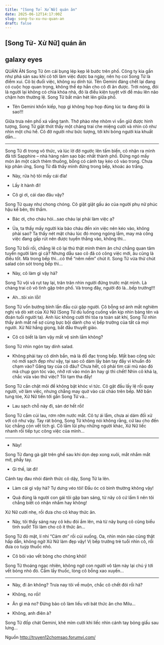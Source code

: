 ```yaml
---
title: "[Song Tử- Xử Nữ] quán ăn"
date: 2025-06-12T14:17:00Z
slug: song-tu-xu-nu-quan-an
draft: false
---
```


## [Song Tử- Xử Nữ] quán ăn

## galaxy eyes

QUÁN ĂN 
Song Tử ôm cái bụng lép kẹp lê bước trên phố. Công ty kia gần như phá sản sau khi cô tới làm việc được ba ngày, nên họ coi Song Tử là điềm xui. Cô bị đuổi việc, không xu dính túi. Tên Gemini đáng chết lại đang có cuộc họp quan trọng, không thể ép hắn cho cô đi ăn được. Trời nóng, đói lả người lại không có chìa khóa nhà, đó là điều kiện tuyệt vời để máu lên não chậm hơn thường lệ. Song Tử bất mãn hét lên giữa phố.

- Tên Gemini khốn kiếp, họp gì không họp họp đúng lúc ta đang đói là sao!!!

Giữa trưa nên phố xá vắng tanh. Thở phào nhẹ nhõm vì vẫn giữ được hình tượng, Song Tử giật thót thấy một chàng trai che miệng cười và nhìn cô như nhìn một chú hề. Cô đờ người như bức tượng, tới khi bóng người kia khuất dần…

***

Song Tử đi trong vô thức, và lúc lờ đờ ngước lên tấm biển, cô nhận ra mình đã tới Sapphire – nhà hàng năm sao bậc nhất thành phố. Đứng ngó mấy món ăn một cách thèm thuồng, bỗng có cánh tay kéo cô vào trong. Chưa kịp phản ứng, Song Tử đã thấy mình đứng trong bếp, khoác áo trắng.

- Này, rửa hộ tôi mấy cái đĩa!

- Lấy ít hành đi!

- Cô gì ơi, cái dao đâu vậy?

Song Tử quay như chong chóng. Cô giật giật gấu áo của người phụ nữ phúc hậu kế bên, thì thầm.
- Bác ơi, cho cháu hỏi…sao cháu lại phải làm việc ạ?

- Ủa, ta thấy mấy người kia bảo cháu đến xin việc nên kéo vào, không phải sao? Ta thấy nét mặt cháu lúc đó mong ngóng lắm, may mà công việc đang gấp rút nên được tuyển thẳng vào, không thì…

Song Tử bối rối, chẳng lẽ cô lại thú thật mình thèm ăn chứ chẳng quan tâm tuyển người làm gì cả? Nhưng dẫu sao cô đã có công việc mới, âu cũng là điều tốt. Mà trong bếp thì…có thể “nêm nếm” chút ít. Song Tử vừa thử chút salad còn sót trong bếp thì…

- Này, cô làm gì vậy hả?

Song Tử vội vã rụt tay lại, trân trân nhìn người đứng trước mặt mình. Là chàng trai cô vô tình gặp trên phố. Và trong đây, người đó là…bếp trưởng!!!

- Ah…tôi xin lỗi!

Song Tử vốn bướng bỉnh lần đầu cúi gập người. Cô bỗng sợ ánh mắt nghiêm nghị và dò xét của Xử Nữ (Song Tử dù luống cuống vẫn kịp nhìn bảng tên và đoán tuổi người ta). Anh lúc không cười thì tỏa ra toàn sát khí, Song Tử nhìn thấy ánh mắt nể sợ cùng bực bội dành cho vị bếp trưởng của tất cả mọi người. Xử Nữ hắng giọng, bắt đầu thuyết giáo.

- Cô có biết là làm vậy mất vệ sinh lắm không? 

Song Tử nhìn ngón tay dính salad.
- Không phải tay cô dính bẩn, mà là đồ đạc trong bếp. Mất bao công sức nó mới sạch đẹp như vậy, tại sao cô dám lấy bàn tay đầy vi khuẩn đó chạm vào? Găng tay của cô đâu? Chưa hết, cô phải tìm cái mũ nào đó mà chụp gọn tóc vào, nhỡ rơi vào món ăn hay gì thì chết! Nhìn cô khá lạ, chắc vừa vào thử việc? Tôi tạm tha đấy!

Song Tử cắn chặt môi để không bật khóc vì tức. Cô gật đầu lấy lệ rồi quay người, vờ làm việc, nhưng chẳng may quờ vào cái chảo trên bếp. Mỡ bắn tung tóe, Xử Nữ tiến tới gần Song Tử và…

- Lau sạch chỗ này đi, sàn dơ hết rồi!

Song Tử cắm cúi lau, rơm rớm nước mắt. Cô tự ái lắm, chưa ai dám đối xử với cô như vậy. Tay rát bỏng, Song Tử không nói không rằng, cứ lau cho đến lúc chẳng còn vết tích gì. Cô lầm lũi phụ những người khác, Xử Nữ liếc nhanh rồi tiếp tục công việc của mình…

***
- Này!

Song Tử đang gà gật trên ghế sau khi dọn dẹp xong xuôi, mắt nhắm mắt mở, phẩy tay.

- Gì thế, lát đi!

Cánh tay đau nhói đánh thức cô dậy, Song Tử la lên.

- Làm cái gì vậy hả? Tự dưng véo tôi! Đầu óc có bình thường không vậy!

- Quả đúng là người con gái tôi gặp ban sáng, từ nãy cô cứ lầm lì nên tôi chẳng biết có nhận nhầm hay không!

Xử Nữ cười nhẹ, rồi đưa cho cô khay thức ăn. 

- Này, tôi thấy sáng nay cô kêu đói ầm lên, mà từ nãy bụng cô cũng biểu tình suốt! Tôi làm cho cô ít thức ăn…

Song Tử đỏ mặt, lí nhí “Cảm ơn” rồi cúi xuống. Oa, nhìn món nào cũng thật hấp dẫn, không ngờ Xử Nữ làm đẹp vậy! Vị bếp trưởng trẻ tuổi nhìn cô, rồi đưa co tuýp thuốc nhỏ.

- Cô bôi vào vết bỏng cho chóng khỏi!

Song Tử thoáng ngạc nhiên, không ngờ con người vô tâm này lại chú ý tới vết bỏng nhỏ đó. Cầm lấy thuốc, lòng cô bỗng xao xuyến…

***

- Này, đi ăn không? Trưa nay tôi về muộn, chắc cô chết đói rồi hả?

- Không, no rồi!

- Ăn gì mà no? Đừng bảo cô làm liều với bát thức ăn cho Milu…

- Không, anh điên à?

Song Tử đốp chát Gemini, khẽ mỉm cười khi liếc nhìn cánh tay bỏng giấu sau 
lưng...


Nguồn http://truyen12chomsao.forumvi.com/